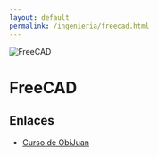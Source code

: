 ```yaml
---
layout: default
permalink: /ingenieria/freecad.html
---
```

![FreeCAD](/images/pages/freecad_logo.svg)

# FreeCAD

## Enlaces

* [Curso de ObiJuan](http://www.iearobotics.com/wiki/index.php?title=Dise%C3%B1o_de_piezas_con_Freecad)
